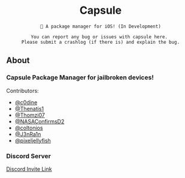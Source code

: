 <div align="center">

# Capsule 

``` 
🎉 A package manager for iOS! (In Development)
```

```
You can report any bug or issues with capsule here. 
Please submit a crashlog (if there is) and explain the bug.
```
</div>

## About

### Capsule Package Manager for jailbroken devices!
Contributors:
- [@c0dine](https://twitter.com/c0dine)
- [@Thenatis1](https://twitter.com/Thenatis1) 
- [@Thomzi07](https://twitter.com/Thomzi07) 
- [@NASAConfirmsD2](https://twitter.com/NASAConfirmsD2) 
- [@coltonios](https://twitter.com/coltonios) 
- [@J3nRa1n](https://twitter.com/J3nRa1n)
- [@pixeljellyfish](https://twitter.com/pixeljellyfish)<br/> 

### Discord Server
[Discord Invite Link](https://discordapp.com/invite/pE28QcS) <br/>
